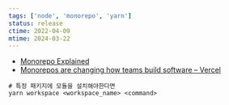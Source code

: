 ```yaml
---
tags: ['node', 'monorepo', 'yarn']
status: release
ctime: 2022-04-09
mtime: 2024-03-22
---
```


- [Monorepo Explained](https://monorepo.tools/)
- [Monorepos are changing how teams build software – Vercel](https://vercel.com/blog/monorepos-are-changing-how-teams-build-software)


```
# 특정 패키지에 모듈을 설치해야한다면
yarn workspace <workspace_name> <command>
```